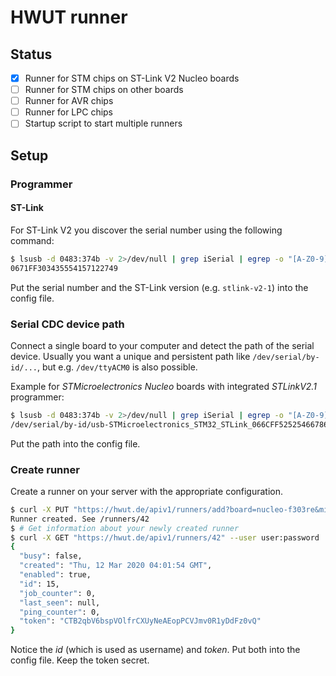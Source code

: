 # HWUT runner

## Status

- [x] Runner for STM chips on ST-Link V2 Nucleo boards
- [ ] Runner for STM chips on other boards
- [ ] Runner for AVR chips
- [ ] Runner for LPC chips
- [ ] Startup script to start multiple runners

## Setup

### Programmer
#### ST-Link

For ST-Link V2 you discover the serial number using the following command:

```bash
$ lsusb -d 0483:374b -v 2>/dev/null | grep iSerial | egrep -o "[A-Z0-9]{24}"
0671FF303435554157122749
```

Put the serial number and the ST-Link version (e.g. `stlink-v2-1`) into the config file.


### Serial CDC device path

Connect a single board to your computer and detect the path of the serial device.
Usually you want a unique and persistent path like `/dev/serial/by-id/...`, but e.g. `/dev/ttyACM0` is also possible.

Example for *STMicroelectronics Nucleo* boards with integrated *STLinkV2.1* programmer:
```bash
$ lsusb -d 0483:374b -v 2>/dev/null | grep iSerial | egrep -o "[A-Z0-9]{24}" | xargs -I{} find /dev/serial/by-id/ -name "*{}*"
/dev/serial/by-id/usb-STMicroelectronics_STM32_STLink_066CFF525254667867204032-if02
```

Put the path into the config file.

### Create runner

Create a runner on your server with the appropriate configuration.

```bash
$ curl -X PUT "https://hwut.de/apiv1/runners/add?board=nucleo-f303re&microcontroller=stm32f303re" --user user:password
Runner created. See /runners/42
$ # Get information about your newly created runner
$ curl -X GET "https://hwut.de/apiv1/runners/42" --user user:password
{
  "busy": false, 
  "created": "Thu, 12 Mar 2020 04:01:54 GMT", 
  "enabled": true, 
  "id": 15, 
  "job_counter": 0, 
  "last_seen": null, 
  "ping_counter": 0, 
  "token": "CTB2qbV6bspVOlfrCXUyNeAEopPCVJmv0R1yDdFz0vQ"
}
```

Notice the *id* (which is used as username) and *token*.
Put both into the config file.
Keep the token secret.
